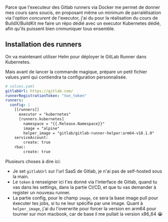 Parce que l'executeur des Gitlab runners via Docker me permet de donner mes cours sans soucis, en proposant même un minimum de parralélisation via l'option *concurent* de l'executor, j'ai du pour la réalisation du cours de BuildX/BuildKit me faire un répo dédié avec un executor Kubernetes dédié, afin qu'ils puissent bien cmmuniquer tous ensemble.

## Installation des runners

On va maintenant utiliser Helm pour déployer le GitLab Runner dans Kubernetes.

Mais avant de lancer la commande magique, prépare un petit fichier values.yaml qui contiendra ta configuration personnalisée.

```yaml
# values.yaml
gitlabUrl: https://gitlab.com/
runnerRegistrationToken: "ton_token"
runners:
  config: |
    [[runners]]
      executor = "kubernetes"
      [runners.kubernetes]
        namespace = "{{.Release.Namespace}}"
        image = "alpine"
        helper_image = "gitlab/gitlab-runner-helper:arm64-v18.1.0"
    serviceAccount:
        create: true
    rbac:
        create: true
```

Plusieurs choses à dire ici:  
- Je set `gitlabUrl` sur l'url SaaS de Gitlab, je n'ai pas de self-hosted sous la main.  
- Le `token` à renseigner ici t'es donné via l'interface de Gitlab, quand tu vas dans les settings, dans la partie CI/CD, et que tu vas demander à register un nouveau runner.  
- La partie config, pour le champ `image`, ce sera la base image pull pour éxecuter tes jobs, si tu ne leur spécifie par une image. Quant à `helper_image`, j'ai du l'overwrite pour forcer la version en arm64 pour tourner sur mon macbook, car de base il me pullait la version x86_64 😭